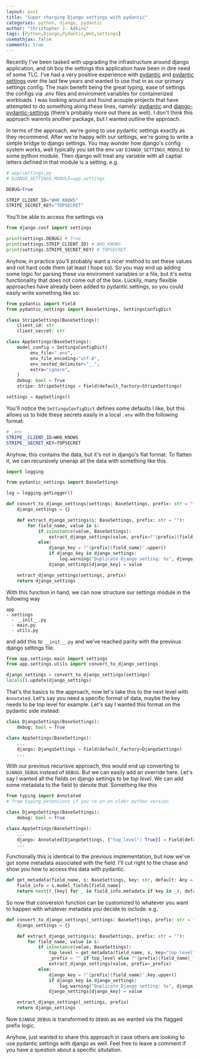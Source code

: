 ```yaml
---
layout: post
title: "Super charging Django settings with pydantic"
categories: python, django, pydantic
author: "Christopher J. Adkins"
tags: [Python,Django,Pydantic,Web,Settings]
usemathjax: false
comments: true
---
```


Recently I've been tasked with upgrading the infrastructure around django application, and oh boy the settings this application have been in dire need of some TLC. I've had a very positive experience with [pydantic](https://github.com/pydantic/pydantic) and [pydantic settings](https://github.com/pydantic/pydantic-settings) over the last few years and wanted to use that in as our primary settings config. The main benefit being the great typing, ease of settings the configs via *.env* files and enviroment variables for containerized workloads. I was looking around and found acouple projects that have attempted to do something along these lines, namely: [pydjantic](https://github.com/erhosen-libs/pydjantic) and [django-pydantic-settings](https://github.com/joshourisman/django-pydantic-settings) (there's probably more out there as well). I don't think this approach warents another package, but I wanted outline the approach.

In terms of the approach, we're going to use pydantic settings exactly as they recommend. After we're happy with our settings, we're going to write a simple bridge to django settings. You may wonder how django's config system works, well typically you set the env var `DJANGO_SETTINGS_MODULE` to some python module. Then django will treat any variable with all captial letters defined in that module is a setting. e.g.

```python
# app/settings.py 
# DJANGO_SETTINGS_MODULE=app.settings

DEBUG=True

STRIP_CLIENT_ID="WHO_KNOWS"
STRIPE_SECRET_KEY="TOPSECRET"
```

You'll be able to access the settings via

```python
from django.conf import settings

print(settings.DEBUG) # True
print(settings.STRIP_CLIENT_ID) # WHO_KNOWS
print(settings.STRIPE_SECRET_KEY) # TOPSECRET

```

Anyhow, in practice you'll probably want a nicer method to set these values and not hard code them (at least I hope so). So you may end up adding some logic for parsing these via enviroment variables or a file, but it's extra functionality that does not come out of the box. Luckily, many flexible approaches have already been added to pydantic settings, so you could easily write something like so:

```python
from pydantic import Field
from pydantic_settings import BaseSettings, SettingsConfigDict

class StripeSettings(BaseSettings):
    client_id: str
    client_secret: str

class AppSettings(BaseSettings):
    model_config = SettingsConfigDict(
         env_file=".env",
         env_file_encoding="utf-8",
         env_nested_delimiter="__",
         extra="ignore",
    )
    debug: bool = True
    stripe: StripeSettings = Field(default_factory=StripeSettings)

settings = AppSettings()
```

You'll notice the `SettingsConfigDict` defines some defaults I like, but this allows us to hide these secrets easily in a local `.env` with the following format:

```bash
# .env
STRIPE__CLIENT_ID=WHO_KNOWS
STRIPE__SECRET_KEY=TOPSECRET
```

Anyhow, this contains the data, but it's not in django's flat format. To flatten it, we can recursively unwrap all the data with something like this.


```python
import logging

from pydantic_settings import BaseSettings

log = logging.getLogger()

def convert_to_django_settings(settings: BaseSettings, prefix: str = ""):
    django_settings = {}

    def extract_django_settings(s: BaseSettings, prefix: str = ""):
        for field_name, value in s:
            if isinstance(value, BaseSettings):
                extract_django_settings(value, prefix=f"{prefix}{field_name}_")
            else:
                django_key = f"{prefix}{field_name}".upper()
                if django_key in django_settings:
                    log.warning("Duplicate Django setting: %s", django_key)
                django_settings[django_key] = value

    extract_django_settings(settings, prefix)
    return django_settings
```

With this function in hand, we can now structure our settings module in the following way

```
app
- settings
  - __init__.py
  - main.py
  - utils.py
```

and add this to `__init__.py` and we've reached parity with the previous django settings file.

```python
from app.settings.main import settings
from app.settings.utils import convert_to_django_settings

django_settings = convert_to_django_settings(settings)
locals().update(django_settings)
```

That's the basics to the approach, now let's take this to the next level with `Annotated`. Let's say you need a specific format of data, maybe the key needs to be top level for example. Let's say I wanted this format on the pydantic side instead:

```python
class DjangoSettings(BaseSettings):
    debug: bool = True

class AppSettings(BaseSettings):
    ...
    django: DjangoSettings = Field(default_factory=DjangoSettings)
    ...
```

With our previous recurisve approach, this would end up converting to `DJANGO_DEBUG` instead of `DEBUG`. But we can easily add an override here. Let's say I wanted all the fields on django settings to be *top level*. We can add some metadata to the field to denote that. Something like this

```python
from typing import Annotated
# from typing_extensions if you're on an older python version

class DjangoSettings(BaseSettings):
    debug: bool = True

class AppSettings(BaseSettings):
    ...
    django: Annotated[DjangoSettings, {"top_level": True}] = Field(default_factory=DjangoSettings)
    ...
```

Functionally this is identical to the previous implementation, but now we've got some metadata associated with the field. I'll cut right to the chase and show you how to access this data with pydantic. 

```python
def get_metadata(field_name, s: BaseSettings, key: str, default: Any = False):
    field_info = s.model_fields[field_name]
    return next((_[key] for _ in field_info.metadata if key in _), default)
```

So now that conversion function can be customized to whatever you want to happen with whatever metadata you decide to include. e.g.

```python
def convert_to_django_settings(_settings: BaseSettings, prefix: str = ""):
    django_settings = {}

    def extract_django_settings(s: BaseSettings, prefix: str = ""):
        for field_name, value in s:
            if isinstance(value, BaseSettings):
                top_level = get_metadata(field_name, s, key="top_level")
                _prefix = "" if top_level else f"{prefix}{field_name}_"
                extract_django_settings(value, prefix=_prefix)
            else:
                django_key = f"{prefix}{field_name}".key.upper()
                if django_key in django_settings:
                    log.warning("Duplicate Django setting: %s", django_key)
                django_settings[django_key] = value

    extract_django_settings(_settings, prefix)
    return django_settings
```

Now `DJANGO_DEBUG` is transformed to `DEBUG` as we wanted via the flagged prefix logic.

Anyhow, just wanted to share this approach in case others are looking to use pydantic settings with django as well. Feel free to leave a comment if you have a question about a specific situtation. 